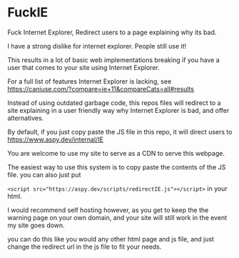 # FuckIE
Fuck Internet Explorer, Redirect users to a page explaining why its bad.

I have a strong dislike for internet explorer. People still use it!

This results in a lot of basic web implementations breaking if you have a user that comes to your site using Internet Explorer.

For a full list of features Internet Explorer is lacking, see https://caniuse.com/?compare=ie+11&compareCats=all#results

Instead of using outdated garbage code, this repos files will redirect to a site explaining in a user friendly way why Internet Explorer is bad, and offer alternatives.

By default, if you just copy paste the JS file in this repo, it will direct users to https://www.aspy.dev/internal/IE

You are welcome to use my site to serve as a CDN to serve this webpage.

The easiest way to use this system is to copy paste the contents of the JS file. you can also just put

`<script src="https://aspy.dev/scripts/redirectIE.js"></script>` in your html.

I would recommend self hosting however, as you get to keep the the warning page on your own domain, and your site will still work in the event my site goes down.

you can do this like you would any other html page and js file, and just change the redirect url in the js file to fit your needs.
